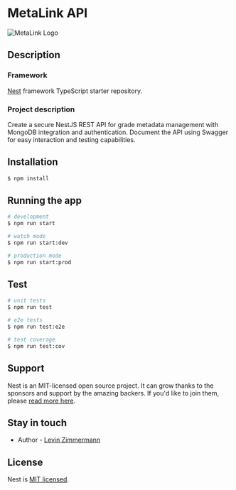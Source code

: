 # MetaLink API
![MetaLink Logo](https://github.com/RikoxCode/jmr_archive_api/assets/111433435/b8c04f9b-872d-447d-8556-3d462665b3a2)

## Description

### Framework
[Nest](https://github.com/nestjs/nest) framework TypeScript starter repository.

### Project description
Create a secure NestJS REST API for grade metadata management with MongoDB integration and authentication. Document the API using Swagger for easy interaction and testing capabilities.

## Installation

```bash
$ npm install
```

## Running the app

```bash
# development
$ npm run start

# watch mode
$ npm run start:dev

# production mode
$ npm run start:prod
```

## Test

```bash
# unit tests
$ npm run test

# e2e tests
$ npm run test:e2e

# test coverage
$ npm run test:cov
```

## Support

Nest is an MIT-licensed open source project. It can grow thanks to the sponsors and support by the amazing backers. If you'd like to join them, please [read more here](https://docs.nestjs.com/support).

## Stay in touch

- Author - [Levin Zimmermann](mailto:levinzimmermann06@gmail.com)

## License

Nest is [MIT licensed](LICENSE).